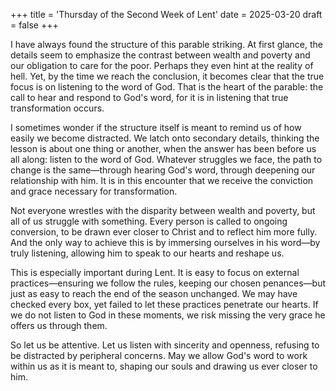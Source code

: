 +++
title = 'Thursday of the Second Week of Lent'
date = 2025-03-20
draft = false
+++

I have always found the structure of this parable striking. At first glance, the details seem to emphasize the contrast between wealth and poverty and our obligation to care for the poor. Perhaps they even hint at the reality of hell. Yet, by the time we reach the conclusion, it becomes clear that the true focus is on listening to the word of God. That is the heart of the parable: the call to hear and respond to God's word, for it is in listening that true transformation occurs.

I sometimes wonder if the structure itself is meant to remind us of how easily we become distracted. We latch onto secondary details, thinking the lesson is about one thing or another, when the answer has been before us all along: listen to the word of God. Whatever struggles we face, the path to change is the same—through hearing God's word, through deepening our relationship with him. It is in this encounter that we receive the conviction and grace necessary for transformation.

Not everyone wrestles with the disparity between wealth and poverty, but all of us struggle with something. Every person is called to ongoing conversion, to be drawn ever closer to Christ and to reflect him more fully. And the only way to achieve this is by immersing ourselves in his word—by truly listening, allowing him to speak to our hearts and reshape us.

This is especially important during Lent. It is easy to focus on external practices—ensuring we follow the rules, keeping our chosen penances—but just as easy to reach the end of the season unchanged. We may have checked every box, yet failed to let these practices penetrate our hearts. If we do not listen to God in these moments, we risk missing the very grace he offers us through them.

So let us be attentive. Let us listen with sincerity and openness, refusing to be distracted by peripheral concerns. May we allow God's word to work within us as it is meant to, shaping our souls and drawing us ever closer to him.
